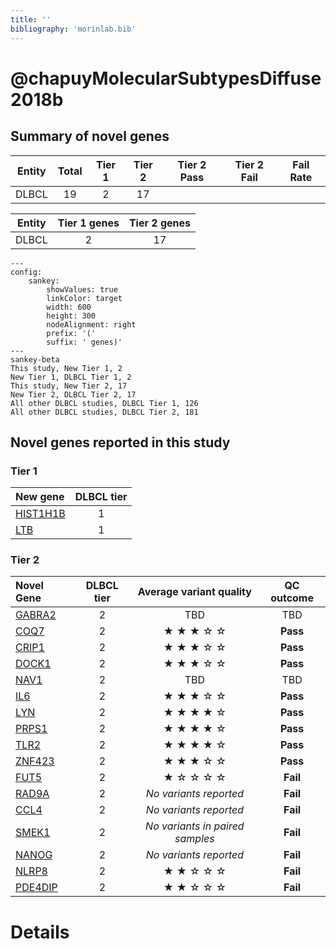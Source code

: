 ```yaml
---
title: ''
bibliography: 'morinlab.bib'
---
```


# @chapuyMolecularSubtypesDiffuse2018b
## Summary of novel genes

|Entity| Total| Tier 1| Tier 2| Tier 2 Pass| Tier 2 Fail| Fail Rate|
|:-:|:-:|:-:|:-:|:-:|:-:|:-:|
|DLBCL|19|2|17| ||  |

|Entity| Tier 1 genes| Tier 2 genes|
|:-:|:-:|:-:|
|DLBCL|2|17|


```mermaid
---
config:
    sankey:
        showValues: true
        linkColor: target
        width: 600
        height: 300
        nodeAlignment: right
        prefix: '('
        suffix: ' genes)'
---
sankey-beta
This study, New Tier 1, 2
New Tier 1, DLBCL Tier 1, 2
This study, New Tier 2, 17
New Tier 2, DLBCL Tier 2, 17
All other DLBCL studies, DLBCL Tier 1, 126
All other DLBCL studies, DLBCL Tier 2, 181
```

## Novel genes reported in this study

### Tier 1
|New gene|DLBCL tier|
|:-|:-:|
|[HIST1H1B](../HIST1H1B)|1 |
|[LTB](../LTB)|1 |

### Tier 2
|Novel Gene|DLBCL tier|Average variant quality|QC outcome|
|:-|:-:|:-:|:-:|
|[GABRA2](../GABRA2)|2 |TBD|TBD|
|[COQ7](../COQ7)|2 |&starf; &starf; &starf; &star; &star; |**Pass**| 
|[CRIP1](../CRIP1)|2 |&starf; &starf; &starf; &star; &star; |**Pass**| 
|[DOCK1](../DOCK1)|2 |&starf; &starf; &starf; &star; &star; |**Pass**| 
|[NAV1](../NAV1)|2 |TBD|TBD|
|[IL6](../IL6)|2 |&starf; &starf; &starf; &star; &star; |**Pass**| 
|[LYN](../LYN)|2 |&starf; &starf; &starf; &starf; &star; |**Pass**| 
|[PRPS1](../PRPS1)|2 |&starf; &starf; &starf; &starf; &star; |**Pass**| 
|[TLR2](../TLR2)|2 |&starf; &starf; &starf; &starf; &star; |**Pass**| 
|[ZNF423](../ZNF423)|2 |&starf; &starf; &starf; &star; &star; |**Pass**| 
|[FUT5](../FUT5)|2 |&starf; &star; &star; &star; &star; |**Fail**| 
|[RAD9A](../RAD9A)|2 |*No variants reported*|**Fail**|
|[CCL4](../CCL4)|2 |*No variants reported*|**Fail**|
|[SMEK1](../SMEK1)|2 |*No variants in paired samples*|**Fail**|
|[NANOG](../NANOG)|2 |*No variants reported*|**Fail**|
|[NLRP8](../NLRP8)|2 |&starf; &starf; &star; &star; &star; |**Fail**| 
|[PDE4DIP](../PDE4DIP)|2 |&starf; &starf; &star; &star; &star; |**Fail**|


# Details

